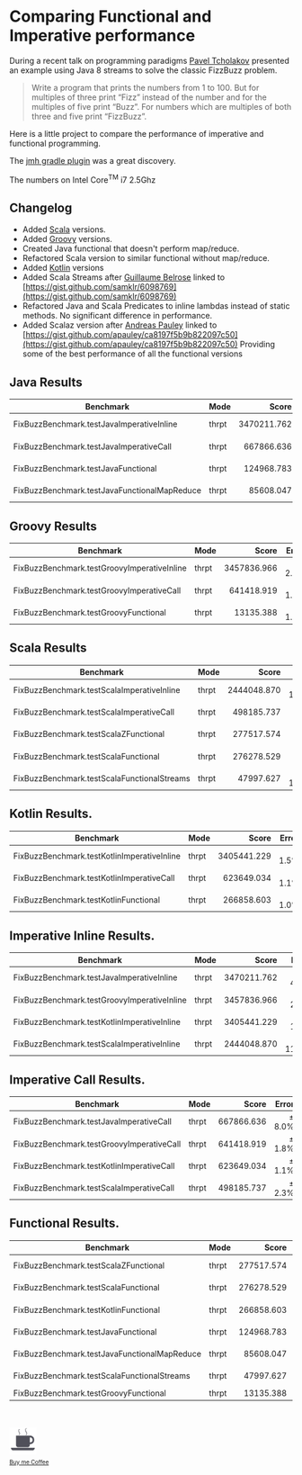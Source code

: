 # Comparing Functional and Imperative performance

During a recent talk on programming paradigms [Pavel Tcholakov](https://twitter.com/pavletko) presented an example using
Java 8 streams to solve the classic FizzBuzz problem.

> Write a program that prints the numbers from 1 to 100.
  But for multiples of three print “Fizz” instead of the number and for the multiples of five print “Buzz”.
  For numbers which are multiples of both three and five print “FizzBuzz”.

Here is a little project to compare the performance of imperative and functional programming.

The [jmh gradle plugin](https://github.com/melix/jmh-gradle-plugin) was a great discovery.


The numbers on Intel Core<sup>TM</sup> i7 2.5Ghz

## Changelog
* Added [Scala](http://www.scala-lang.org) versions.
* Added [Groovy](http://www.groovy-lang.org) versions.
* Created Java functional that doesn't perform map/reduce.
* Refactored Scala version to similar functional without map/reduce.
* Added [Kotlin](https://kotlinlang.org) versions
* Added Scala Streams after [Guillaume Belrose](https://twitter.com/gbelrose) linked to [https://gist.github.com/samklr/6098769](https://gist.github.com/samklr/6098769)
* Refactored Java and Scala Predicates to inline lambdas instead of static methods. No significant difference in performance.
* Added Scalaz version after [Andreas Pauley](https://twitter.com/apauley) linked to [https://gist.github.com/apauley/ca8197f5b9b822097c50](https://gist.github.com/apauley/ca8197f5b9b822097c50) Providing some of the best performance of all the functional versions

## Java Results
|Benchmark | Mode | Score|Error|Units|
|----------|------|-----:|----:|-----|
|FixBuzzBenchmark.testJavaImperativeInline   | thrpt |  3470211.762| ± 4.5% | ops/s|
|FixBuzzBenchmark.testJavaImperativeCall     | thrpt |   667866.636| ± 8.0% | ops/s|
|FixBuzzBenchmark.testJavaFunctional         | thrpt |   124968.783| ± 1.2% | ops/s|
|FixBuzzBenchmark.testJavaFunctionalMapReduce| thrpt |    85608.047| ± 5.2% | ops/s|

## Groovy Results
|Benchmark | Mode | Score|Error|Units|
|----------|------|-----:|----:|-----|
|FixBuzzBenchmark.testGroovyImperativeInline | thrpt |  3457836.966| ± 2.5% | ops/s|
|FixBuzzBenchmark.testGroovyImperativeCall   | thrpt |   641418.919| ± 1.8% | ops/s|
|FixBuzzBenchmark.testGroovyFunctional       | thrpt |    13135.388| ± 1.5% | ops/s|

## Scala Results
|Benchmark | Mode | Score|Error|Units|
|----------|------|-----:|----:|-----|
|FixBuzzBenchmark.testScalaImperativeInline  | thrpt |  2444048.870| ± 11.2% | ops/s|
|FixBuzzBenchmark.testScalaImperativeCall    | thrpt |   498185.737| ±  2.3% | ops/s|
|FixBuzzBenchmark.testScalaZFunctional       | thrpt |   277517.574| ±  4.0% | ops/s|
|FixBuzzBenchmark.testScalaFunctional        | thrpt |   276278.529| ±  3.0% | ops/s|
|FixBuzzBenchmark.testScalaFunctionalStreams | thrpt |    47997.627| ± 10.8% | ops/s|

## Kotlin Results.
|Benchmark | Mode | Score|Error|Units|
|----------|------|-----:|----:|-----|
|FixBuzzBenchmark.testKotlinImperativeInline | thrpt |  3405441.229| ± 1.5% | ops/s|
|FixBuzzBenchmark.testKotlinImperativeCall   | thrpt |   623649.034| ± 1.1% | ops/s|
|FixBuzzBenchmark.testKotlinFunctional       | thrpt |   266858.603| ± 1.0% | ops/s|

## Imperative Inline Results.
|Benchmark | Mode | Score|Error|Units|
|----------|------|-----:|----:|-----|
|FixBuzzBenchmark.testJavaImperativeInline   | thrpt |  3470211.762| ± 4.5% | ops/s|
|FixBuzzBenchmark.testGroovyImperativeInline | thrpt |  3457836.966| ± 2.5% | ops/s|
|FixBuzzBenchmark.testKotlinImperativeInline | thrpt |  3405441.229| ± 1.5% | ops/s|
|FixBuzzBenchmark.testScalaImperativeInline  | thrpt |  2444048.870| ± 11.2% | ops/s|

## Imperative Call Results.
|Benchmark | Mode | Score|Error|Units|
|----------|------|-----:|----:|-----|
|FixBuzzBenchmark.testJavaImperativeCall     | thrpt |   667866.636| ± 8.0% | ops/s|
|FixBuzzBenchmark.testGroovyImperativeCall   | thrpt |   641418.919| ± 1.8% | ops/s|
|FixBuzzBenchmark.testKotlinImperativeCall   | thrpt |   623649.034| ± 1.1% | ops/s|
|FixBuzzBenchmark.testScalaImperativeCall    | thrpt |   498185.737| ± 2.3% | ops/s|


## Functional Results.
|Benchmark | Mode | Score|Error|Units|
|----------|------|-----:|----:|-----|
|FixBuzzBenchmark.testScalaZFunctional       | thrpt |   277517.574| ±  14761.687 | ops/s|
|FixBuzzBenchmark.testScalaFunctional        | thrpt |   276278.529| ±   9243.597 | ops/s|
|FixBuzzBenchmark.testKotlinFunctional       | thrpt |   266858.603| ±   8704.463 | ops/s|
|FixBuzzBenchmark.testJavaFunctional         | thrpt |   124968.783| ±   1586.580 | ops/s|
|FixBuzzBenchmark.testJavaFunctionalMapReduce| thrpt |    85608.047| ±   4151.209 | ops/s|
|FixBuzzBenchmark.testScalaFunctionalStreams | thrpt |    47997.627| ±   5331.258 | ops/s|
|FixBuzzBenchmark.testGroovyFunctional       | thrpt |    13135.388| ±    189.675 | ops/s|

[<br/><br/><img width="48px" height="48px" src="https://raw.githubusercontent.com/corneil/spring-data-rest-angular-demo/master/buy-me-coffee.png"><img><br/><span style="font-size: x-small">Buy me Coffee</span>](https://www.paypal.com/cgi-bin/webscr?cmd=_donations&business=corneil%2eduplessis%40gmail%2ecom&lc=ZA&item_name=Corneil%20du%20Plessis&currency_code=USD&bn=PP%2dDonationsBF%3abtn_donateCC_LG%2egif%3aNonHosted)
